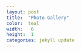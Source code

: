 ```yaml
---
layout: post
title:  "Photo Gallery"
color:  teal
width:   6
height:  1
categories: jekyll update
---
```

